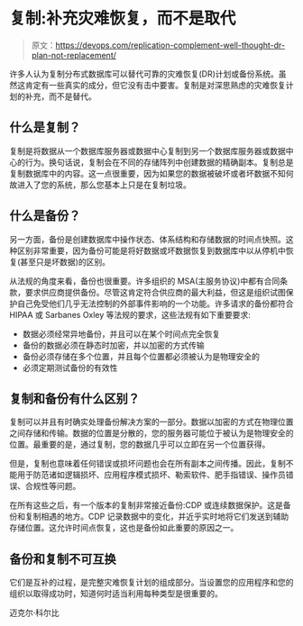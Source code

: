 # 复制:补充灾难恢复，而不是取代

> 原文：<https://devops.com/replication-complement-well-thought-dr-plan-not-replacement/>

许多人认为复制分布式数据库可以替代可靠的灾难恢复(DR)计划或备份系统。虽然这肯定有一些真实的成分，但它没有击中要害。复制是对深思熟虑的灾难恢复计划的补充，而不是替代。

## **什么是复制？**

复制是将数据从一个数据库服务器或数据中心复制到另一个数据库服务器或数据中心的行为。换句话说，复制会在不同的存储阵列中创建数据的精确副本。复制总是复制数据库中的内容。这一点很重要，因为如果您的数据被破坏或者坏数据不知何故进入了您的系统，那么您基本上只是在复制垃圾。

## **什么是备份？**

另一方面，备份是创建数据库中操作状态、体系结构和存储数据的时间点快照。这种区别非常重要，因为备份可能是将好数据或坏数据恢复到数据库中以从停机中恢复(甚至只是坏数据)的区别。

从法规的角度来看，备份也很重要。许多组织的 MSA(主服务协议)中都有合同条款，要求供应商提供备份。尽管这肯定符合供应商的最大利益，但这是组织试图保护自己免受他们几乎无法控制的外部事件影响的一个功能。许多请求的备份都符合 HIPAA 或 Sarbanes Oxley 等法规的要求，这些法规有如下重要要求:

*   数据必须经常异地备份，并且可以在某个时间点完全恢复
*   备份的数据必须在静态时加密，并以加密的方式传输
*   备份必须存储在多个位置，并且每个位置都必须被认为是物理安全的
*   必须定期测试备份的有效性

## **复制和备份有什么区别？**

复制可以并且有时确实处理备份解决方案的一部分。数据以加密的方式在物理位置之间存储和传输。数据的位置是分散的，您的服务器可能位于被认为是物理安全的位置。最重要的是，通过复制，您的数据几乎可以立即在另一个位置获得。

但是，复制也意味着任何错误或损坏问题也会在所有副本之间传播。因此，复制不能用于防范诸如逻辑损坏、应用程序模式损坏、勒索软件、肥手指错误、操作员错误、合规性等问题。

在所有这些之后，有一个版本的复制非常接近备份:CDP 或连续数据保护。这是备份和复制相遇的地方。CDP 记录数据中的变化，并近乎实时地将它们发送到辅助存储位置。这允许时间点恢复，这也是备份如此重要的原因之一。

## **备份和复制不可互换**

它们是互补的过程，是完整灾难恢复计划的组成部分。当设置您的应用程序和您的组织以取得成功时，知道何时适当利用每种类型是很重要的。

迈克尔·科尔比